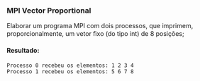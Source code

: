 ### MPI Vector Proportional

Elaborar um programa MPI com dois processos, que imprimem, proporcionalmente, um vetor ﬁxo (do tipo int) de 8 posições;

#### Resultado:

```
Processo 0 recebeu os elementos: 1 2 3 4 
Processo 1 recebeu os elementos: 5 6 7 8 
```